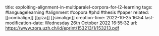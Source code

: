 title: exploiting-alignment-in-multiparalel-corpora-for-l2-learning
tags: #languagelearning #alignment #copora #phd #thesis #paper 
related: [[combalign]] [[giza]] [[simalign]]
creation-time: 2022-10-25 16:54
last-modification-date: Wednesday 26th October 2022 16:55:32
url: https://www.zora.uzh.ch/id/eprint/153213/1/153213.pdf
